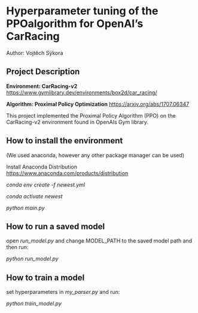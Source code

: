 # Hyperparameter tuning of the PPOalgorithm for OpenAI’s CarRacing

Author: Vojtěch Sýkora

## Project Description

**Environment: CarRacing-v2**
https://www.gymlibrary.dev/environments/box2d/car_racing/

**Algorithm: Proximal Policy Optimization**
https://arxiv.org/abs/1707.06347

This project implemented the Proximal Policy Algorithm (PPO) on the CarRacing-v2 environment found in OpenAIs Gym library. 




## How to install the environment

(We used anaconda, however any other package manager can be used)

Install Anaconda Distribution https://www.anaconda.com/products/distribution

*conda env create -f newest.yml*

*conda activate newest*

*python main.py*

## How to run a saved model

open *run_model.py* and change MODEL_PATH to the saved model path and then run:

*python run_model.py*

## How to train a model

set hyperparameters in *my_parser.py* and run:

*python train_model.py*